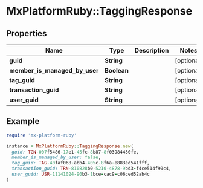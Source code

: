 # MxPlatformRuby::TaggingResponse

## Properties

| Name | Type | Description | Notes |
| ---- | ---- | ----------- | ----- |
| **guid** | **String** |  | [optional] |
| **member_is_managed_by_user** | **Boolean** |  | [optional] |
| **tag_guid** | **String** |  | [optional] |
| **transaction_guid** | **String** |  | [optional] |
| **user_guid** | **String** |  | [optional] |

## Example

```ruby
require 'mx-platform-ruby'

instance = MxPlatformRuby::TaggingResponse.new(
  guid: TGN-007f5486-17e1-45fc-8b87-8f03984430fe,
  member_is_managed_by_user: false,
  tag_guid: TAG-40faf068-abb4-405c-8f6a-e883ed541fff,
  transaction_guid: TRN-810828b0-5210-4878-9bd3-f4ce514f90c4,
  user_guid: USR-11141024-90b3-1bce-cac9-c06ced52ab4c
)
```

